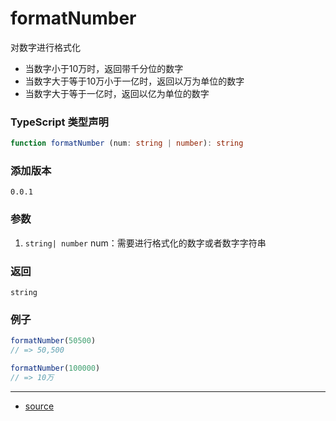 # formatNumber

对数字进行格式化

 * 当数字小于10万时，返回带千分位的数字
 * 当数字大于等于10万小于一亿时，返回以万为单位的数字
 * 当数字大于等于一亿时，返回以亿为单位的数字




### TypeScript 类型声明

```typescript
function formatNumber (num: string | number): string
```



### 添加版本

`0.0.1`



### 参数
1. `string| number` num：需要进行格式化的数字或者数字字符串

   

### 返回

`string`



### 例子

```typescript
formatNumber(50500)
// => 50,500

formatNumber(100000)
// => 10万
```


----

- [source](https://github.com/iius-l/iius-s/blob/main/src/common/formatNumber)